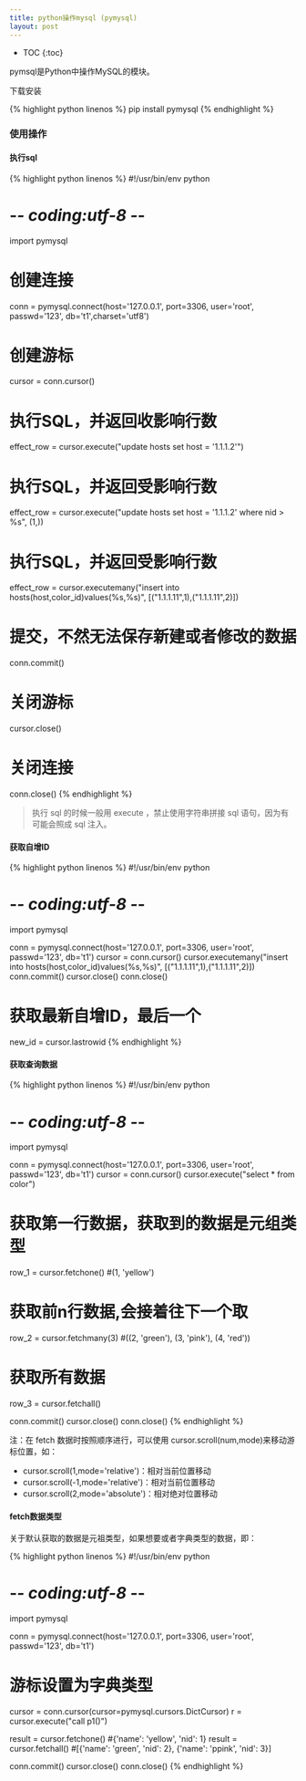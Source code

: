 ```yaml
---
title: python操作mysql (pymysql)
layout: post
---
```


* TOC
{:toc}

pymsql是Python中操作MySQL的模块。  

下载安装  

{% highlight python linenos %}
pip install pymysql
{% endhighlight %}

###  使用操作

#### 执行sql

{% highlight python linenos %}
#!/usr/bin/env python
# -*- coding:utf-8 -*-
import pymysql
  
# 创建连接
conn = pymysql.connect(host='127.0.0.1', port=3306, user='root', passwd='123', db='t1',charset='utf8')
# 创建游标
cursor = conn.cursor()
  
# 执行SQL，并返回收影响行数
effect_row = cursor.execute("update hosts set host = '1.1.1.2'")
  
# 执行SQL，并返回受影响行数
effect_row = cursor.execute("update hosts set host = '1.1.1.2' where nid > %s", (1,))
  
# 执行SQL，并返回受影响行数
effect_row = cursor.executemany("insert into hosts(host,color_id)values(%s,%s)", [("1.1.1.11",1),("1.1.1.11",2)])
  
  
# 提交，不然无法保存新建或者修改的数据
conn.commit()
  
# 关闭游标
cursor.close()
# 关闭连接
conn.close()
{% endhighlight %}

> 执行 sql 的时候一般用 execute ，禁止使用字符串拼接 sql 语句，因为有可能会照成 sql 注入。

#### 获取自增ID

{% highlight python linenos %}
#!/usr/bin/env python
# -*- coding:utf-8 -*-
import pymysql
  
conn = pymysql.connect(host='127.0.0.1', port=3306, user='root', passwd='123', db='t1')
cursor = conn.cursor()
cursor.executemany("insert into hosts(host,color_id)values(%s,%s)", [("1.1.1.11",1),("1.1.1.11",2)])
conn.commit()
cursor.close()
conn.close()
  
# 获取最新自增ID，最后一个
new_id = cursor.lastrowid
{% endhighlight %}

#### 获取查询数据

{% highlight python linenos %}
#!/usr/bin/env python
# -*- coding:utf-8 -*-
import pymysql
  
conn = pymysql.connect(host='127.0.0.1', port=3306, user='root', passwd='123', db='t1')
cursor = conn.cursor()
cursor.execute("select * from color")
  
# 获取第一行数据，获取到的数据是元组类型
row_1 = cursor.fetchone()       #(1, 'yellow')
  
# 获取前n行数据,会接着往下一个取
row_2 = cursor.fetchmany(3)     #((2, 'green'), (3, 'pink'), (4, 'red'))

# 获取所有数据
row_3 = cursor.fetchall()
  
conn.commit()
cursor.close()
conn.close()
{% endhighlight %}

注：在 fetch 数据时按照顺序进行，可以使用 cursor.scroll(num,mode)来移动游标位置，如：

- cursor.scroll(1,mode='relative')：相对当前位置移动
- cursor.scroll(-1,mode='relative')：相对当前位置移动
- cursor.scroll(2,mode='absolute')：相对绝对位置移动

#### fetch数据类型

关于默认获取的数据是元祖类型，如果想要或者字典类型的数据，即：

{% highlight python linenos %}
#!/usr/bin/env python
# -*- coding:utf-8 -*-
import pymysql
  
conn = pymysql.connect(host='127.0.0.1', port=3306, user='root', passwd='123', db='t1')
  
# 游标设置为字典类型
cursor = conn.cursor(cursor=pymysql.cursors.DictCursor)
r = cursor.execute("call p1()")
  
result = cursor.fetchone()      #{'name': 'yellow', 'nid': 1}
result = cursor.fetchall()      #[{'name': 'green', 'nid': 2}, {'name': 'ppink', 'nid': 3}]

conn.commit()
cursor.close()
conn.close()
{% endhighlight %}